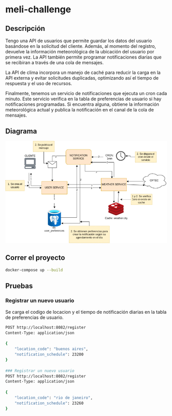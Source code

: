 # meli-challenge

## Descripción
Tengo una API de usuarios que permite guardar los datos del usuario basándose en la solicitud del cliente. Además, al momento del registro, devuelve la información meteorológica de la ubicación del usuario por primera vez. La API también permite programar notificaciones diarias que se recibiran a través de una cola de mensajes.

La API de clima incorpora un manejo de caché para reducir la carga en la API externa y evitar solicitudes duplicadas, optimizando así el tiempo de respuesta y el uso de recursos.

Finalmente, tenemos un servicio de notificaciones que ejecuta un cron cada minuto. Este servicio verifica en la tabla de preferencias de usuario si hay notificaciones programadas. Si encuentra alguna, obtiene la información meteorológica actual y publica la notificación en el canal de la cola de mensajes.

## Diagrama

![diagrama](diagram.png)

## Correr el proyecto

```bash
docker-compose up --build
```

## Pruebas

### Registrar un nuevo usuario
Se carga el codigo de locacion y el tiempo de notificación diarias en la tabla de preferencias de usuario.

```bash
POST http://localhost:8082/register
Content-Type: application/json

{
    "location_code": "buenos aires",
    "notification_schedule": 23200
}

### Registrar un nuevo usuario
POST http://localhost:8082/register
Content-Type: application/json

{
    "location_code": "rio de janeiro",
    "notification_schedule": 23260
}
```



